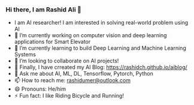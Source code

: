 ### Hi there, I am Rashid Ali 👋
- I am AI researcher! I am interested in solving real-world problem using AI
- 🔭 I’m currently working on computer vision and deep learning applications for Smart Elevator 
- 🌱 I’m currently learning to build Deep Learning and Machine Learning Systems  
- 👯 I’m looking to collaborate on AI projects!
- 🤔 Finally, I have crreated my AI Blog: https://rashidch.github.io/aiblog/
- 💬 Ask me about AI, ML, DL, Tensorflow, Pytorch, Python
- 📫 How to reach me: rashidumer@outlook.com
- 😄 Pronouns: He/him
- ⚡ Fun fact: I like Riding Bicycle and Running! 

<!--
**rashidch/rashidch** is a ✨ _special_ ✨ repository because its `README.md` (this file) appears on your GitHub profile.

Here are some ideas to get you started:

- 🔭 I’m currently working on computer vision and deep learning applications for Smart Elevator 
- 🌱 I’m currently learning to build Deep Learning and Machine Learning systems  
- 👯 I’m looking to collaborate on 
- 🤔 I’m looking for help with ...
- 💬 Ask me about computer visio
- 📫 How to reach me: rashidumer@outlook.com
- 😄 Pronouns: ...
- ⚡ Fun fact: ...
-->
